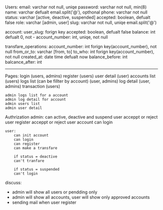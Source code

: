 Users:
    email: varchar not null, uniqe
    password: varchar not null, min(8)
    name: varchar defualt email.split('@'), opthonal
    phone: varchar not null
    status: varchar [active, deactive, suspended]
    accepted: boolean, defualt false
    role: varchar [admin, user]
    slug: varchar not null, uniqe email.split('@')

account:
    user_slug: forign key
    accepted: boolean, defualt false
    balance: int defualt 0, not -
    account_number: int, uniqe, not null

transfare_operations:
    account_number: int forign key(account_number), not null
    from_or_to: varchar [from, to]
    to_who: int forign key(account_number), not null
    created_at: date time defualt now
    balance_before: int
    balcance_after: int

-----------------------------------------------

Pages:
    login (users, admins)
    register (users)
    user detail (user)
    accounts list (users)
    logs list (can be fillter by account) (user, admins)
    log detail (user, admins)
    transaction (users)

    admin logs list for a account
    admin log detail for account
    admin users list 
    admin user detail

Authrization
    admin: 
        can active, deactive and suspend user
        acceppt or reject user register
        acceppt or reject user account
        can login

    user:
        can init account
        can login
        can register
        can make a transfare

        if status = deactive
        can't tranfare

        if status = suspended
        can't login


discuss:

- admin will show all users or pendding only
- admin will show all accounts, user will show only approved accounts
- sending mail when user register